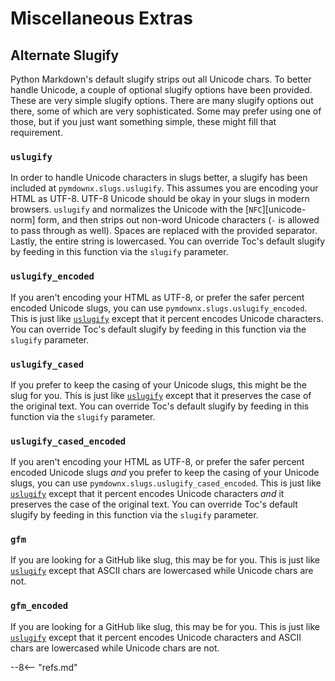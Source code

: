 # Miscellaneous Extras

## Alternate Slugify

Python Markdown's default slugify strips out all Unicode chars. To better handle Unicode, a couple of optional slugify options have been provided. These are very simple slugify options. There are many slugify options out there, some of which are very sophisticated. Some may prefer using one of those, but if you just want something simple, these might fill that requirement.

### `uslugify`

In order to handle Unicode characters in slugs better, a slugify has been included at `pymdownx.slugs.uslugify`. This assumes you are encoding your HTML as UTF-8.  UTF-8 Unicode should be okay in your slugs in modern browsers. `uslugify` and normalizes the Unicode with the [`NFC`][unicode-norm] form, and then strips out non-word Unicode characters (`-` is allowed to pass through as well). Spaces are replaced with the provided separator.  Lastly, the entire string is lowercased. You can override Toc's default slugify by feeding in this function via the `slugify` parameter.

### `uslugify_encoded`

If you aren't encoding your HTML as UTF-8, or prefer the safer percent encoded Unicode slugs, you can use `pymdownx.slugs.uslugify_encoded`. This is just like [`uslugify`](#uslugify) except that it percent encodes Unicode characters. You can override Toc's default slugify by feeding in this function via the `slugify` parameter.

### `uslugify_cased`

If you prefer to keep the casing of your Unicode slugs, this might be the slug for you. This is just like [`uslugify`](#uslugify) except that it preserves the case of the original text. You can override Toc's default slugify by feeding in this function via the `slugify` parameter.

### `uslugify_cased_encoded`

If you aren't encoding your HTML as UTF-8, or prefer the safer percent encoded Unicode slugs *and* you prefer to keep the casing of your Unicode slugs, you can use `pymdownx.slugs.uslugify_cased_encoded`. This is just like [`uslugify`](#uslugify) except that it percent encodes Unicode characters *and* it preserves the case of the original text. You can override Toc's default slugify by feeding in this function via the `slugify` parameter.

### `gfm`

If you are looking for a GitHub like slug, this may be for you. This is just like [`uslugify`](#uslugify) except that ASCII chars are lowercased while Unicode chars are not.

### `gfm_encoded`

If you are looking for a GitHub like slug, this may be for you. This is just like [`uslugify`](#uslugify) except that it percent encodes Unicode characters and ASCII chars are lowercased while Unicode chars are not.

--8<-- "refs.md"
